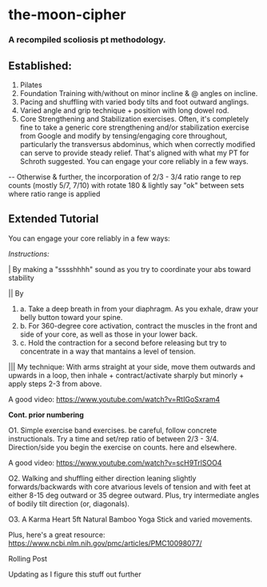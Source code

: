 # the-moon-cipher

### A recompiled scoliosis pt methodology.

## Established:
1. Pilates
2. Foundation Training with/without on minor incline & @ angles on incline.
3. Pacing and shuffling with varied body tilts and foot outward anglings.
4. Varied angle and grip technique + position with long dowel rod.
5. Core Strengthening and Stabilization exercises. Often, it's completely fine to take a generic core strengthening and/or stabilization exercise from Google and modify by tensing/engaging core throughout, particularly the transversus abdominus, which when correctly modified can serve to provide steady relief. That's aligned with what my PT for Schroth suggested. You can engage your core reliably in a few ways.
   
-- Otherwise & further, the incorporation of 2/3 - 3/4 ratio range to rep counts (mostly 5/7, 7/10) with rotate 180 & lightly say "ok" between sets where ratio range is applied

## Extended Tutorial
You can engage your core reliably in a few ways:

*Instructions:*

| By making a "sssshhhh" sound as you try to coordinate your abs toward stability

|| By 

  1. a. Take a deep breath in from your diaphragm. As you exhale, draw your belly button toward your spine.
  2. b. For 360-degree core activation, contract the muscles in the front and side of your core, as well as those in your lower back.
  3. c. Hold the contraction for a second before releasing but try to concentrate in a way that mantains a level of tension.



||| My technique: With arms straight at your side, move them outwards and upwards in a loop, then inhale + contract/activate sharply but minorly + apply steps 2-3 from above.

A good video: https://www.youtube.com/watch?v=RtIGoSxram4

**Cont. prior numbering**

O1. Simple exercise band exercises. be careful, follow concrete instructionals. Try a time and set/rep ratio of between 2/3 - 3/4. Direction/side you begin the exercise on counts. here and elsewhere.

   A good video: https://www.youtube.com/watch?v=scH9TrlSOO4

O2. Walking and shuffling either direction leaning slightly forwards/backwards with core atvarious levels of tension and with feet at either 8-15 deg outward or 35 degree outward. Plus, try intermediate angles of bodily tilt direction (or, diagonals).

O3. A Karma Heart 5ft Natural Bamboo Yoga Stick and varied movements.   

Plus, here's a great resource: https://www.ncbi.nlm.nih.gov/pmc/articles/PMC10098077/

Rolling Post

Updating as I figure this stuff out further
